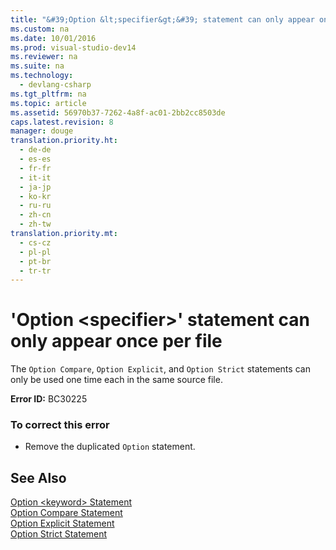 ```yaml
---
title: "&#39;Option &lt;specifier&gt;&#39; statement can only appear once per file"
ms.custom: na
ms.date: 10/01/2016
ms.prod: visual-studio-dev14
ms.reviewer: na
ms.suite: na
ms.technology: 
  - devlang-csharp
ms.tgt_pltfrm: na
ms.topic: article
ms.assetid: 56970b37-7262-4a8f-ac01-2bb2cc8503de
caps.latest.revision: 8
manager: douge
translation.priority.ht: 
  - de-de
  - es-es
  - fr-fr
  - it-it
  - ja-jp
  - ko-kr
  - ru-ru
  - zh-cn
  - zh-tw
translation.priority.mt: 
  - cs-cz
  - pl-pl
  - pt-br
  - tr-tr
---
```

# &#39;Option &lt;specifier&gt;&#39; statement can only appear once per file
The `Option Compare`, `Option Explicit`, and `Option Strict` statements can only be used one time each in the same source file.  
  
 **Error ID:** BC30225  
  
### To correct this error  
  
-   Remove the duplicated `Option` statement.  
  
## See Also  
 [Option <keyword\> Statement](../Topic/Option%20%3Ckeyword%3E%20Statement.md)   
 [Option Compare Statement](../Topic/Option%20Compare%20Statement.md)   
 [Option Explicit Statement](../Topic/Option%20Explicit%20Statement%20\(Visual%20Basic\).md)   
 [Option Strict Statement](../Topic/Option%20Strict%20Statement.md)